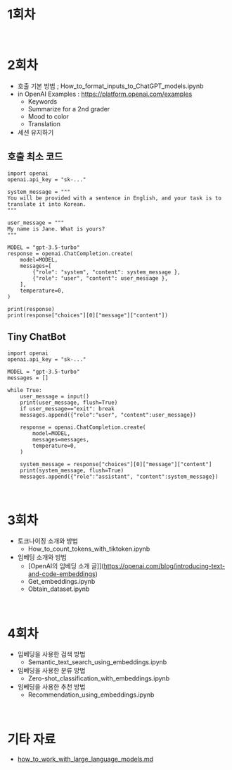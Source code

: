# 1회차

<br>

# 2회차
- 호출 기본 방법 ; How_to_format_inputs_to_ChatGPT_models.ipynb
- in OpenAI Examples : https://platform.openai.com/examples
    - Keywords
    - Summarize for a 2nd grader
    - Mood to color
    - Translation
- 세션 유지하기

## 호출 최소 코드
```
import openai
openai.api_key = "sk-..."

system_message = """
You will be provided with a sentence in English, and your task is to translate it into Korean.
"""

user_message = """
My name is Jane. What is yours?
"""

MODEL = "gpt-3.5-turbo"
response = openai.ChatCompletion.create(
    model=MODEL,
    messages=[
        {"role": "system", "content": system_message },
        {"role": "user", "content": user_message },
    ],
    temperature=0,
)

print(response)
print(response["choices"][0]["message"]["content"])
```

## Tiny ChatBot

```
import openai
openai.api_key = "sk-..."

MODEL = "gpt-3.5-turbo"
messages = []

while True:
    user_message = input()
    print(user_message, flush=True)
    if user_message=="exit": break
    messages.append({"role":"user", "content":user_message})

    response = openai.ChatCompletion.create(
        model=MODEL,
        messages=messages,
        temperature=0,
    )

    system_message = response["choices"][0]["message"]["content"]
    print(system_message, flush=True)
    messages.append({"role":"assistant", "content":system_message})
```

<br>

# 3회차
- 토크나이징 소개와 방법
    - How_to_count_tokens_with_tiktoken.ipynb
- 임베딩 소개와 방법
    - [OpenAI의 임베딩 소개 글]](https://openai.com/blog/introducing-text-and-code-embeddings)
    - Get_embeddings.ipynb
    - Obtain_dataset.ipynb

<br>

# 4회차
- 임베딩을 사용한 검색 방법
    - Semantic_text_search_using_embeddings.ipynb
- 임베딩을 사용한 분류 방법
    - Zero-shot_classification_with_embeddings.ipynb
- 임베딩을 사용한 추천 방법
    - Recommendation_using_embeddings.ipynb


<br>

# 기타 자료

- [how_to_work_with_large_language_models.md](https://github.com/openai/openai-cookbook/blob/main/how_to_work_with_large_language_models.md)

